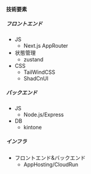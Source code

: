 #### 技術要素

##### フロントエンド

- JS
  - Next.js AppRouter
- 状態管理
  - zustand
- CSS
  - TailWindCSS
  - ShadCnUI

##### バックエンド

- JS
  - Node.js/Express
- DB
  - kintone

##### インフラ

- フロントエンド&バックエンド
  - AppHosting/CloudRun
